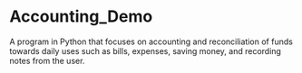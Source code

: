 # Accounting_Demo
A program in Python that focuses on accounting and reconciliation of funds towards daily uses such as bills, expenses, saving money, and recording notes from the user.
